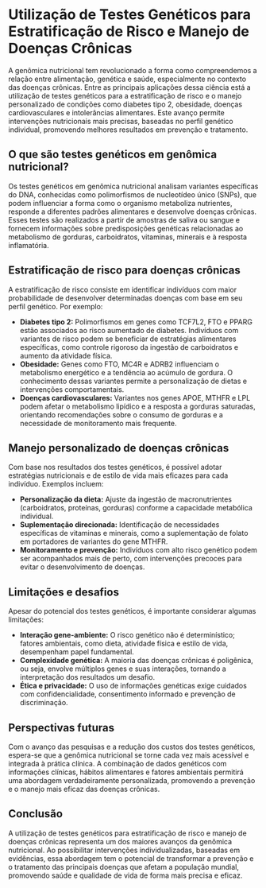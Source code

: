 # Utilização de Testes Genéticos para Estratificação de Risco e Manejo de Doenças Crônicas

A genômica nutricional tem revolucionado a forma como compreendemos a relação entre alimentação, genética e saúde, especialmente no contexto das doenças crônicas. Entre as principais aplicações dessa ciência está a utilização de testes genéticos para a estratificação de risco e o manejo personalizado de condições como diabetes tipo 2, obesidade, doenças cardiovasculares e intolerâncias alimentares. Este avanço permite intervenções nutricionais mais precisas, baseadas no perfil genético individual, promovendo melhores resultados em prevenção e tratamento.

## O que são testes genéticos em genômica nutricional?

Os testes genéticos em genômica nutricional analisam variantes específicas do DNA, conhecidas como polimorfismos de nucleotídeo único (SNPs), que podem influenciar a forma como o organismo metaboliza nutrientes, responde a diferentes padrões alimentares e desenvolve doenças crônicas. Esses testes são realizados a partir de amostras de saliva ou sangue e fornecem informações sobre predisposições genéticas relacionadas ao metabolismo de gorduras, carboidratos, vitaminas, minerais e à resposta inflamatória.

## Estratificação de risco para doenças crônicas

A estratificação de risco consiste em identificar indivíduos com maior probabilidade de desenvolver determinadas doenças com base em seu perfil genético. Por exemplo:

- **Diabetes tipo 2:** Polimorfismos em genes como TCF7L2, FTO e PPARG estão associados ao risco aumentado de diabetes. Indivíduos com variantes de risco podem se beneficiar de estratégias alimentares específicas, como controle rigoroso da ingestão de carboidratos e aumento da atividade física.
- **Obesidade:** Genes como FTO, MC4R e ADRB2 influenciam o metabolismo energético e a tendência ao acúmulo de gordura. O conhecimento dessas variantes permite a personalização de dietas e intervenções comportamentais.
- **Doenças cardiovasculares:** Variantes nos genes APOE, MTHFR e LPL podem afetar o metabolismo lipídico e a resposta a gorduras saturadas, orientando recomendações sobre o consumo de gorduras e a necessidade de monitoramento mais frequente.

## Manejo personalizado de doenças crônicas

Com base nos resultados dos testes genéticos, é possível adotar estratégias nutricionais e de estilo de vida mais eficazes para cada indivíduo. Exemplos incluem:

- **Personalização da dieta:** Ajuste da ingestão de macronutrientes (carboidratos, proteínas, gorduras) conforme a capacidade metabólica individual.
- **Suplementação direcionada:** Identificação de necessidades específicas de vitaminas e minerais, como a suplementação de folato em portadores de variantes do gene MTHFR.
- **Monitoramento e prevenção:** Indivíduos com alto risco genético podem ser acompanhados mais de perto, com intervenções precoces para evitar o desenvolvimento de doenças.

## Limitações e desafios

Apesar do potencial dos testes genéticos, é importante considerar algumas limitações:

- **Interação gene-ambiente:** O risco genético não é determinístico; fatores ambientais, como dieta, atividade física e estilo de vida, desempenham papel fundamental.
- **Complexidade genética:** A maioria das doenças crônicas é poligênica, ou seja, envolve múltiplos genes e suas interações, tornando a interpretação dos resultados um desafio.
- **Ética e privacidade:** O uso de informações genéticas exige cuidados com confidencialidade, consentimento informado e prevenção de discriminação.

## Perspectivas futuras

Com o avanço das pesquisas e a redução dos custos dos testes genéticos, espera-se que a genômica nutricional se torne cada vez mais acessível e integrada à prática clínica. A combinação de dados genéticos com informações clínicas, hábitos alimentares e fatores ambientais permitirá uma abordagem verdadeiramente personalizada, promovendo a prevenção e o manejo mais eficaz das doenças crônicas.

## Conclusão

A utilização de testes genéticos para estratificação de risco e manejo de doenças crônicas representa um dos maiores avanços da genômica nutricional. Ao possibilitar intervenções individualizadas, baseadas em evidências, essa abordagem tem o potencial de transformar a prevenção e o tratamento das principais doenças que afetam a população mundial, promovendo saúde e qualidade de vida de forma mais precisa e eficaz.